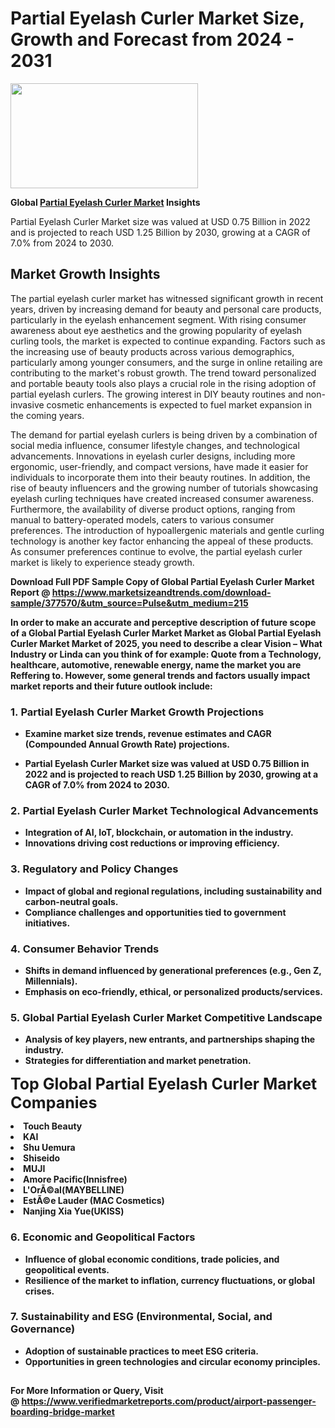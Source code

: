 <H1>Partial Eyelash Curler Market Size, Growth and Forecast from 2024 - 2031</H1><img class="aligncenter size-medium wp-image-584254" src="https://thirdeyenews.in/wp-content/uploads/2024/09/Global-Market-Research-300x168.jpeg" alt="" width="300" height="168" /><p><strong>Global&nbsp;<a href="https://www.marketsizeandtrends.com/download-sample/377570/&amp;utm_source=Pulse&amp;utm_medium=215">Partial Eyelash Curler Market</a> Insights</strong></p><p>Partial Eyelash Curler Market size was valued at USD 0.75 Billion in 2022 and is projected to reach USD 1.25 Billion by 2030, growing at a CAGR of 7.0% from 2024 to 2030.</p><p><h2>Market Growth Insights</h2> <p>The partial eyelash curler market has witnessed significant growth in recent years, driven by increasing demand for beauty and personal care products, particularly in the eyelash enhancement segment. With rising consumer awareness about eye aesthetics and the growing popularity of eyelash curling tools, the market is expected to continue expanding. Factors such as the increasing use of beauty products across various demographics, particularly among younger consumers, and the surge in online retailing are contributing to the market's robust growth. The trend toward personalized and portable beauty tools also plays a crucial role in the rising adoption of partial eyelash curlers. The growing interest in DIY beauty routines and non-invasive cosmetic enhancements is expected to fuel market expansion in the coming years.</p> <p><strong></strong></p> <p>The demand for partial eyelash curlers is being driven by a combination of social media influence, consumer lifestyle changes, and technological advancements. Innovations in eyelash curler designs, including more ergonomic, user-friendly, and compact versions, have made it easier for individuals to incorporate them into their beauty routines. In addition, the rise of beauty influencers and the growing number of tutorials showcasing eyelash curling techniques have created increased consumer awareness. Furthermore, the availability of diverse product options, ranging from manual to battery-operated models, caters to various consumer preferences. The introduction of hypoallergenic materials and gentle curling technology is another key factor enhancing the appeal of these products. As consumer preferences continue to evolve, the partial eyelash curler market is likely to experience steady growth. <p><strong></p><p><span class=""><strong>Download Full PDF Sample Copy of Global Partial Eyelash Curler Market Report</strong> @ <a href="https://www.marketsizeandtrends.com/download-sample/377570/&amp;utm_source=Pulse&amp;utm_medium=215" target="_blank">https://www.marketsizeandtrends.com/download-sample/377570/&amp;utm_source=Pulse&amp;utm_medium=215</a></span></p><p>In order to make an accurate and perceptive description of future scope of a Global&nbsp;Partial Eyelash Curler Market Market as Global&nbsp;Partial Eyelash Curler Market Market of 2025, you need to describe a clear Vision &ndash; What Industry or Linda can you think of for example: Quote from a Technology, healthcare, automotive, renewable energy, name the market you are Reffering to. However, some general trends and factors usually impact market reports and their future outlook include:</p><h3>1.&nbsp;<strong>Partial Eyelash Curler Market Growth Projections</strong></h3><ul><li>Examine market size trends, revenue estimates and CAGR (Compounded Annual Growth Rate) projections.</li><li><p>Partial Eyelash Curler Market size was valued at USD 0.75 Billion in 2022 and is projected to reach USD 1.25 Billion by 2030, growing at a CAGR of 7.0% from 2024 to 2030.</p></li></ul><h3>2.&nbsp;<strong>Partial Eyelash Curler Market Technological Advancements</strong></h3><ul><li>Integration of AI, IoT, blockchain, or automation in the industry.</li><li>Innovations driving cost reductions or improving efficiency.</li></ul><h3>3.&nbsp;<strong>Regulatory and Policy Changes</strong></h3><ul><li>Impact of global and regional regulations, including sustainability and carbon-neutral goals.</li><li>Compliance challenges and opportunities tied to government initiatives.</li></ul><h3>4.&nbsp;<strong>Consumer Behavior Trends</strong></h3><ul><li>Shifts in demand influenced by generational preferences (e.g., Gen Z, Millennials).</li><li>Emphasis on eco-friendly, ethical, or personalized products/services.</li></ul><h3>5.&nbsp;<strong>Global Partial Eyelash Curler Market Competitive Landscape</strong></h3><ul><li>Analysis of key players, new entrants, and partnerships shaping the industry.</li><li>Strategies for differentiation and market penetration.</li></ul><p data-pm-slice="1 1 []"><span style="color: inherit; font-family: inherit; font-size: 25px;">Top Global Partial Eyelash Curler Market Companies</span></p><div class="" data-test-id=""><p><li>Touch Beauty</li><li> KAI</li><li> Shu Uemura</li><li> Shiseido</li><li> MUJI</li><li> Amore Pacific(Innisfree)</li><li> L'OrÃ©al(MAYBELLINE)</li><li> EstÃ©e Lauder (MAC Cosmetics)</li><li> Nanjing Xia Yue(UKISS)</li></p></div><h3>6.&nbsp;<strong>Economic and Geopolitical Factors</strong></h3><ul><li>Influence of global economic conditions, trade policies, and geopolitical events.</li><li>Resilience of the market to inflation, currency fluctuations, or global crises.</li></ul><h3>7.&nbsp;<strong>Sustainability and ESG (Environmental, Social, and Governance)</strong></h3><ul><li>Adoption of sustainable practices to meet ESG criteria.</li><li>Opportunities in green technologies and circular economy principles.</li></ul><h2><strong style="font-size: 14px;">For More Information or Query, Visit @&nbsp;</strong><a style="background-color: #ffffff; font-size: 14px;" href="https://www.marketsizeandtrends.com/report/partial-eyelash-curler-market/" target="_blank">https://www.verifiedmarketreports.com/product/airport-passenger-boarding-bridge-market</a></h2>
